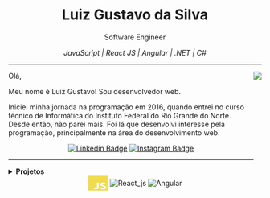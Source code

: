 <h1 align="center">Luiz Gustavo da Silva </h1>

<div align="center">
Software Engineer
    
*JavaScript | React JS | Angular | .NET | C#*

</div>

---

<div align="right">
     <a href="https://github.com/Luiz-gustavo-da-silva">
        <img height="180em" src="https://github-readme-stats.vercel.app/api/top-langs/?username=Luiz-gustavo-da-silva&layout=compact&langs_count=7&theme=dark" align="right"/>
    </a>
</div>

<div align="left">

<p>
Olá,
</p>
<p>
Meu nome é Luiz Gustavo! Sou desenvolvedor web.
</p>
<p>
Iniciei minha jornada na programação em 2016, quando entrei no curso técnico de Informática do Instituto Federal do Rio Grande do Norte. Desde então, não parei mais. Foi lá que desenvolvi interesse pela programação, principalmente na área do desenvolvimento web.
</p>
</div>

<!-- > cv [aqui](https://www.cvkeep.com/cv/266e7beb0afd30a7b2199fd713d7684b) 📄 -->

<div align="center">

[![Linkedin Badge](https://img.shields.io/badge/-LinkedIn-blue?style=flat-square&logo=Linkedin&logoColor=white&link=https://www.linkedin.com/in/beatriiz-oliveiraa/)](https://www.linkedin.com/in/luiz-gustavo-silva-151395205/)
[![Instagram Badge](https://img.shields.io/badge/-Instagram-%23E4405F?style=for-the-badge&logo=instagram&logoColor=white)](https://instagram.com/l__.jpg)

 </div>

---

 <div align="left">
    
 <details>
 <summary><b>Projetos</b></summary>
    
  [**ACCC**](https://github.com/Luiz-gustavo-da-silva/ACCC): Site institucional destinado a divulgação da Associação Comunitária Cabaceiras e Catolé. Projeto voluntário.
 
</summary>
</details>

<div style="display: inline_block" align="center">
  <img align="center" alt="Js" height="30" width="40" src="https://raw.githubusercontent.com/devicons/devicon/master/icons/javascript/javascript-plain.svg">
  <img align="center" alt="React_js" height="30" width="40" src="https://cdn.jsdelivr.net/gh/devicons/devicon/icons/react/react-original.svg" >
<img align="center" alt="Angular" height="30" width="40" src="https://cdn.jsdelivr.net/gh/devicons/devicon/icons/angularjs/angularjs-plain.svg" />
<!--   <img align="center" alt="C#" height="30" width="40" src="https://cdn.jsdelivr.net/gh/devicons/devicon/icons/csharp/csharp-original-wordmark.svg" />
  <img align="center" alt=".NET" height="30" width="40" src="https://cdn.jsdelivr.net/gh/devicons/devicon/icons/dot-net/dot-net-original-wordmark.svg" /> -->
</div>
